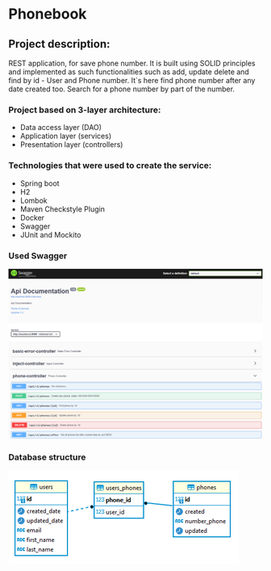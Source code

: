 # Phonebook
## Project description:
REST application, for save phone number. It is built using SOLID principles 
and implemented as such functionalities such as add, update delete and find by id - User and Phone number.
It`s here find phone number after any date created too. Search for a phone number by part of the number.

### Project based on 3-layer architecture:
 - Data access layer (DAO)
 - Application layer (services)
 - Presentation layer (controllers)

### Technologies that were used to create the service:
 - Spring boot
 - H2
 - Lombok
 - Maven Checkstyle Plugin
 - Docker
 - Swagger
 - JUnit and Mockito

### Used Swagger
![](images/swagger.png)

### Database structure
![](images/database.png)